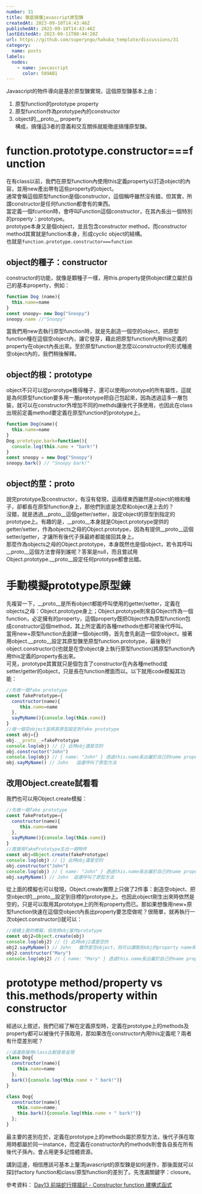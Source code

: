 ```yaml
---
number: 31
title: 徹底搞懂javascript原型鍊
createdAt: 2023-09-10T14:43:46Z
publishedAt: 2023-09-10T14:43:46Z
lastEditedAt: 2023-09-11T08:44:28Z
url: https://github.com/superyngo/hakuba_template/discussions/31
category:
  name: posts
labels:
  nodes:
    - name: javcascript
      color: 509AB1
---
```

Javascript的物件導向是基於原型鍊實現，這個原型鍊基本上由：  
1. 原型function的prototype property
2. 原型function作為prototype內的constructor  
3. object的__proto__ property  
構成，搞懂這3者的意義和交互關係就能徹底搞懂原型鍊。  

# function.prototype.constructor===function
在有class以前，我們在原型function內使用this定義property以打造object的內容，並用new產出帶有這些property的object。  
通常會稱這個原型function是個constructor，這個稱呼雖然沒有錯，但其實，所謂constructor是任何function都會有的東西。   
當定義一個fcuntion時，會呼叫Function這個constructor，在其內長出一個特別的property：prototype。  
prototype本身又是個object，並且包含constructor method，而constructor method其實就是function本身，形成cyclic object的結構。  
也就是`function.prototype.constructor===function`  

## object的種子：constructor
constructor的功能，就像是顆種子一樣，用this.property提供object建立屬於自己的基本property，例如：  
```js
function Dog (name){
  this.name=name
}
const snoopy= new Dog("Snoopy")
snoopy.name //"Snoopy"
```
當我們用new去執行原型function時，就是先創造一個空的object，把原型function種在這個空object內，讓它發芽，藉此把原型function內用this定義的property在object內長出來。至於原型function是怎麼以constructor的形式種進空object內的，我們稍後解釋。  

## object的根：prototype
object不只可以從prorotype獲得種子，還可以使用prototype的所有屬性，這就是為何原型function要多用一層prototype把自己包起來，因為透過這多一層包裝，就可以在constructor外增加不同的methds讓後代子孫使用，也因此在class出現前定義method要定義在原型function的prototype上。  
```js
function Dog(name){
  this.name=name
}
Dog.prototype.bark=function(){
  console.log(this.name + "bark!")
}
const snoopy = new Dog("Snoopy")
snoopy.bark() // "Snoopy bark!"
```
## object的莖：__proto__
說完prototype及constructor，有沒有發現，這兩樣東西雖然是object的根和種子，卻都長在原型function身上，那他們到底是怎麼和object連上去的？  
沒錯，就是透過__proto__這個getter/setter，設定object的原型到指定的prototype上。有趣的是，__proto__本身就是Object.prototype提供的getter/setter，作為objects之母的Object.prototype，因為有提供__proto__這個setter/getter，才讓所有後代子孫最終都能接回其身上。  
那麼作為objects之母的Object.prototype，本身既然也是個object，若令其呼叫__proto__這個方法會得到誰呢？答案是null，而且嘗試用Object.prototype.__proto__設定任何prototype都會出錯。  

# 手動模擬prototype原型鍊

先複習一下，__proto__是所有object都能呼叫使用的getter/setter，定義在objects之母：Object.prototype身上；Object.prototype則來自Object作為一個function，必定擁有的property，這個property既把Object作為原型function包成constructor這個method，其上所定義的各種methods也都可被後代呼叫。  
當用new+原型function去創建一個object時，首先會先創造一個空object，接著用object.__proto__設定其原型鍊至原型function.prototype，最後執行object.constructor()(也就是在空object身上執行原型function)將原型function內用this定義的property長出來。  
可見，prototype其實就只是個包含了constructor在內各種method或setter/getter的object，只是長在function裡面而以。以下就用code模擬其功能：  
```js
//先做一個fake prototype
const fakePrototype={
  constructor(name){
     this.name=name
  },
  sayMyName(){console.log(this.name)}
}
//做一個空object並將其原型設定到fake prototype
const obj={}
obj.__proto__=fakePrototype
console.log(obj) // {} 此時obj還是空的
obj.constructor("John")
console.log(obj) // { name: "John" } 透過this.name長出屬於自己的name property
obj.sayMyName() // John   這邊呼叫了原型方法
```
## 改用Object.create試看看
我們也可以用Object.create模擬：
```js
//先做一個fake prototype
const fakePrototype={
  constructor(name){
     this.name=name
  },
  sayMyName(){console.log(this.name)}
}
//直接用fakePrototype生出一個物件
const obj=Object.create(fakePrototype)
console.log(obj) // {} 此時obj還是空的
obj.constructor("John")
console.log(obj) // { name: "John" } 透過this.name長出屬於自己的name property
obj.sayMyName() // John  這邊呼叫了原型方法
```
從上面的模擬也可以發現，Object.create實際上只做了2件事：創造空object、把空object的__proto__設定到目標的prototype上。也因此object剛生出來時依然是空的，只是可以取用其prototype上的所有property而已。那如果想像用new+原型function快速在這個空object內長出property要怎麼做呢？很簡單，就再執行一次object.constructor()就可以：
```js
//接續上面的模擬，但改將obj當作prototype
const obj2=Object.create(obj)
console.log(obj2) // {} 此時obj2還是空的
obj2.sayMyName() // John   雖然是空object，但可以讀取到obj的property name和fakePrototype的原型method：sayMyName
obj2.constructor("Mary")
console.log(obj2) // { name: "Mary" } 透過this.name長出屬於自己的name property，因此不會再去讀取obj的name了
```
# prototype method/property vs this.methods/property within constructor
經過以上敘述，我們已經了解在定義原型時，定義在prototype上的methods及property都可以被後代子孫取用，那如果改在constructor內用this定義呢？兩者有什麼差別呢？
```js
//這邊直接用class比較容易呈現
class Dog{
  constructor(name){
    this.name=name
  };
  bark(){console.log(this.name + " bark!")}
}

class Dog{
  constructor(name){
    this.name=name;
    this.bark(){console.log(this.name + " bark!")}
  };
}
```
最主要的差別在於，定義在prototype上的methods屬於原型方法，後代子孫在取用時都屬於同一instance，而定義在constructor內的methods則會各自長在所有後代子孫內，會占用更多記憶體資源。

講到這邊，相信應該可基本上釐清javascript的原型鍊是如何運作，那後面就可以探討factory function和class/原型function的差別了。先洩漏關鍵字：closure。

參考資料：
[Day13 前端蛇行撞牆記 - Constructor function 建構式函式](https://ithelp.ithome.com.tw/articles/10300139)
